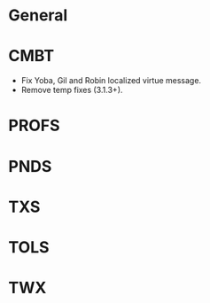 # General

# CMBT

* Fix Yoba, Gil and Robin localized virtue message.
* Remove temp fixes (3.1.3+).

# PROFS

# PNDS

# TXS

# TOLS

# TWX

